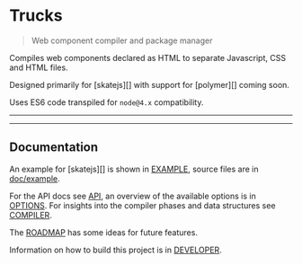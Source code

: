 # Trucks

<? @include readme/badges.md ?>

> Web component compiler and package manager

Compiles web components declared as HTML to separate Javascript, CSS and HTML files.

Designed primarily for [skatejs][] with support for [polymer][] coming soon.

Uses ES6 code transpiled for `node@4.x` compatibility.

<? @include {=readme}
      install.md 
      abstract.md ?>

***
<!-- @toc -->
***

<? @include {=readme}
      usage.md 
      components.md
      plugins.md
      transforms.md ?>

## Documentation

An example for [skatejs][] is shown in [EXAMPLE](/doc/EXAMPLE.md), source files are in [doc/example](/doc/example). 

For the API docs see [API](/doc/API.md), an overview of the available options is in [OPTIONS](/doc/OPTIONS.md). For insights into the compiler phases and data structures see [COMPILER](/doc/COMPILER.md).

The [ROADMAP](/doc/ROADMAP.md) has some ideas for future features.

Information on how to build this project is in [DEVELOPER](/doc/DEVELOPER.md).

<? @include {=readme}
      license.md
      links.md ?>
